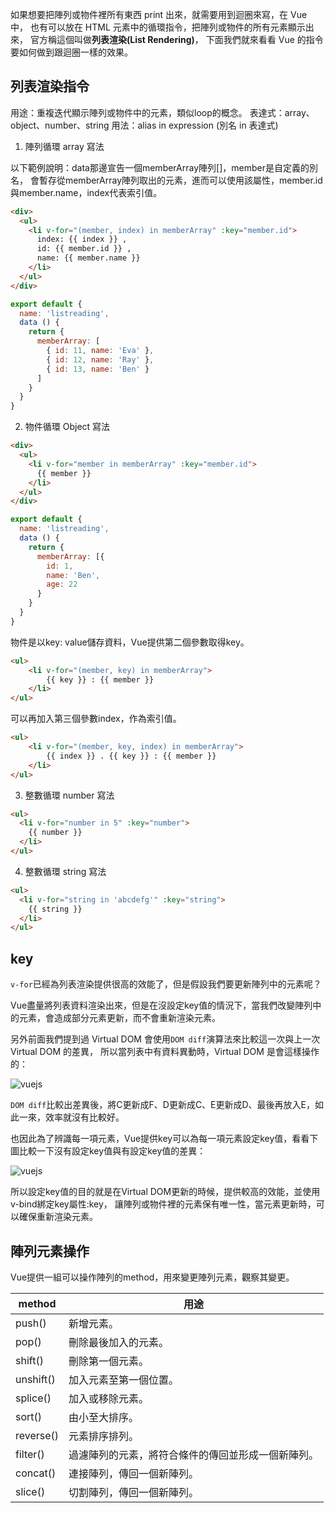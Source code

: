 如果想要把陣列或物件裡所有東西 print 出來，就需要用到迴圈來寫，在 Vue 中，
也有可以放在 HTML 元素中的循環指令，把陣列或物件的所有元素顯示出來，
官方稱這個叫做**列表渲染(List Rendering)**，
下面我們就來看看 Vue 的指令要如何做到跟迴圈一樣的效果。

## 列表渲染指令

用途：重複迭代顯示陣列或物件中的元素，類似loop的概念。
表達式：array、object、number、string
用法：alias in expression (別名 in 表達式)

1. 陣列循環 array 寫法

以下範例說明：data那邊宣告一個memberArray陣列[]，member是自定義的別名，
會暫存從memberArray陣列取出的元素，進而可以使用該屬性，member.id與member.name，index代表索引值。

```html
<div>
  <ul>
    <li v-for="(member, index) in memberArray" :key="member.id">
      index: {{ index }} ,
      id: {{ member.id }} ,
      name: {{ member.name }}
    </li>
  </ul>
</div>
```
```javascript
export default {
  name: 'listreading',
  data () {
    return {
      memberArray: [
        { id: 11, name: 'Eva' },
        { id: 12, name: 'Ray' },
        { id: 13, name: 'Ben' }
      ]
    }
  }
}
```

2. 物件循環 Object 寫法
```html
<div>
  <ul>
    <li v-for="member in memberArray" :key="member.id">
      {{ member }}
    </li>
  </ul>
</div>
```
```javascript
export default {
  name: 'listreading',
  data () {
    return {
      memberArray: [{
        id: 1,
        name: 'Ben',
        age: 22
      }
    }
  }
}
```
物件是以key: value儲存資料，Vue提供第二個參數取得key。
```html
<ul>
    <li v-for="(member, key) in memberArray">
        {{ key }} : {{ member }}
    </li>
</ul>
```
可以再加入第三個參數index，作為索引值。
```html
<ul>
    <li v-for="(member, key, index) in memberArray">
        {{ index }} . {{ key }} : {{ member }}
    </li>
</ul>
```

3.  整數循環 number 寫法
```html
<ul>
  <li v-for="number in 5" :key="number">
    {{ number }}
  </li>
</ul>
```

4.  整數循環 string 寫法
```html
<ul>
  <li v-for="string in 'abcdefg'" :key="string">
    {{ string }}
  </li>
</ul>
```

## key

```v-for```已經為列表渲染提供很高的效能了，但是假設我們要更新陣列中的元素呢？

Vue盡量將列表資料渲染出來，但是在沒設定key值的情況下，當我們改變陣列中的元素，會造成部分元素更新，而不會重新渲染元素。
 
另外前面我們提到過 Virtual DOM 會使用```DOM diff```演算法來比較這一次與上一次 Virtual DOM 的差異，
所以當列表中有資料異動時，Virtual DOM 是會這樣操作的：

![vuejs](https://ithelp.ithome.com.tw/upload/images/20180117/20107673BdkrfT9fnV.png 'vuejs')

```DOM diff```比較出差異後，將C更新成F、D更新成C、E更新成D、最後再放入E，如此一來，效率就沒有比較好。

也因此為了辨識每一項元素，Vue提供key可以為每一項元素設定key值，看看下圖比較一下沒有設定key值與有設定key值的差異：

![vuejs](https://ithelp.ithome.com.tw/upload/images/20180117/20107673dO5eeuCZ9w.png 'vuejs')

所以設定key值的目的就是在Virtual DOM更新的時候，提供較高的效能，並使用v-bind綁定key屬性:key，
讓陣列或物件裡的元素保有唯一性，當元素更新時，可以確保重新渲染元素。

## 陣列元素操作

Vue提供一組可以操作陣列的method，用來變更陣列元素，觀察其變更。

|method|用途|
|--|--|
|push()|新增元素。|
|pop()|刪除最後加入的元素。|
|shift()|刪除第一個元素。|
|unshift()|加入元素至第一個位置。|
|splice()|加入或移除元素。|
|sort()|由小至大排序。|
|reverse()|元素排序排列。|
|filter()|過濾陣列的元素，將符合條件的傳回並形成一個新陣列。|
|concat()|連接陣列，傳回一個新陣列。|
|slice()|切割陣列，傳回一個新陣列。|










































